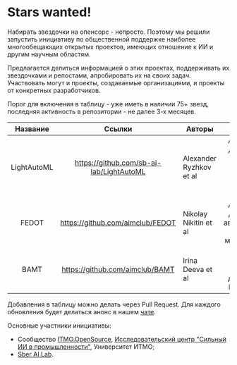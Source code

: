 # Stars wanted!

Набирать звездочки на опенсорс - непросто. 
Поэтому мы решили запустить инициативу по общественной поддержке наиболее многообещающих открытых проектов, 
имеющих отношение к ИИ и другим научным областям.

Предлагается делиться информацией о этих проектах, поддерживать их звездочками и репостами, апробировать их на своих задач.
Участвовать могут и проекты, создаваемые организациями, и проекты от конкретных разработчиков.

Порог для включения в таблицу - уже иметь в наличии 75+ звезд, последняя активность в репозитории - не далее 3-х месяцев.


|   Название  |                  Ссылки                  | Авторы                  |                                              Описание                                              |                                   Stars                                   |
|:-----------:|:----------------------------------------:|-------------------------|:--------------------------------------------------------------------------------------------------:|:-------------------------------------------------------------------------:|
| LightAutoML | https://github.com/sb-ai-lab/LightAutoML | Alexander Ryzhkov et al | AutoML фреймворк для решения задач бинарной классификации, многоклассовой классификации и регресии | ![LightAutoML](https://img.shields.io/github/stars/sb-ai-lab/LightAutoML) |
|    FEDOT    |     https://github.com/aimclub/FEDOT     | Nikolay Nikitin et al   |      AutoML фреймворк для решения задач автоматизированного моделирования и машинного обучения     |           ![FEDOT](https://img.shields.io/github/stars/aimclub/FEDOT)           |
|     BAMT    |      https://github.com/aimclub/BAMT     | Irina Deeva et al       |              Фреймворк для анализа и моделирования данных с помощью Байесовских сетей              |            ![BAMT](https://img.shields.io/github/stars/aimclub/BAMT)            |

Добавления в таблицу можно делать через Pull Request. Для каждого обновления будет делаться анонс в нашем [чате](https://t.me/itmo_opensource).

Основные участники инициативы:

- Сообщество [ITMO.OpenSource](https://ods.ai/hubs/opensource_itmo), [Исследовательский центр "Сильный ИИ в промышленности"](https://aim.club/), Университет ИТМО;
- [Sber AI Lab](https://sberlabs.com/laboratories/sber-ai-lab).